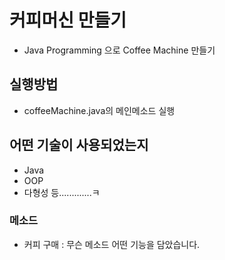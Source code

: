 # 커피머신 만들기
- Java Programming 으로 Coffee Machine 만들기

## 실행방법
- coffeeMachine.java의 메인메소드 실행

## 어떤 기술이 사용되었는지
- Java
- OOP
- 다형성 등.............ㅋ

### 메소드
- 커피 구매 : 무슨 메소드 어떤 기능을 담았습니다.


